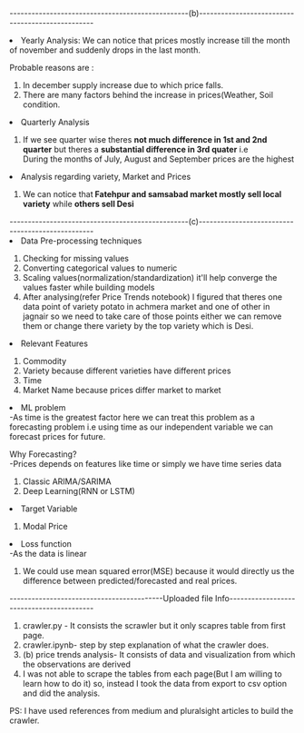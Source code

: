 -------------------------------------------------(b)-------------------------------------------------

<li>Yearly Analysis: We can notice that prices mostly increase till the month of november and suddenly drops in the last month.</li>

Probable reasons are :
<ol>
  <li>In december supply increase due to which price falls. </li>
  <li>There are many factors behind the increase in prices(Weather, Soil condition.</li>
</ol>

<li>Quarterly Analysis</li>
<ol>
<li>If we see quarter wise theres <b>not much difference in 1st and 2nd quarter</b> but theres a <b>substantial difference in 3rd quater</b> i.e<br>
  During the months of July, August and September prices are the highest</li>
</ol>

<li> Analysis regarding variety, Market and Prices</li>

<ol>
  <li>We can notice that<b> Fatehpur and samsabad market mostly sell local variety</b> while <b>others sell Desi</b></li>
  </ol>
-------------------------------------------------(c)-------------------------------------------------

<li>Data Pre-processing techniques</li>
<ol>
    <li>Checking for missing values</li>
    <li>Converting categorical values to numeric</li>
    <li>Scaling values(normalization/standardization) it'll help converge the values faster while building models</li>
    <li>After analysing(refer Price Trends notebook) I figured that theres one data point of variety potato in achmera market and one of other in jagnair so we need to take care of those points either we can remove them or change there variety by the top variety which is Desi.
</ol>

<li>Relevant Features</li>
<ol>
    <li>Commodity</li>
    <li>Variety because different varieties have different prices</li>
    <li>Time</li>
    <li>Market Name because prices differ market to market</li>
</ol>

<li>ML problem</li>
-As time is the greatest factor here we can treat this problem as a forecasting problem i.e using time as our independent variable we can forecast prices for future.

Why Forecasting?<br>
-Prices depends on features like time or simply we have time series data 

<ol>
    <li>Classic ARIMA/SARIMA</li>
    <li>Deep Learning(RNN or LSTM)</li>
    
</ol>

<li>Target Variable</li>


<ol>
    <li>Modal Price</li>

    
</ol>

<li>Loss function</li>
-As the data is linear 
<ol>
    <li>We could use mean squared error(MSE) because it would directly  us the difference between predicted/forecasted and real prices.</li>
    
</ol>

------------------------------------------Uploaded file Info-----------------------------------------
<ol>
  <li> crawler.py - It consists the scrawler but it only scapres table from first page.</li>
  <li>crawler.ipynb- step by step explanation of what the crawler does.</li>
  <li>(b) price trends analysis- It consists of data and visualization from which the observations are derived</li>
  <li> I was not able to scrape the tables from each page(But I am willing to learn how to do it) so, instead I took the data from export to csv option and did the analysis.
</ol>

PS: I have used references from medium and pluralsight articles to build the crawler.
